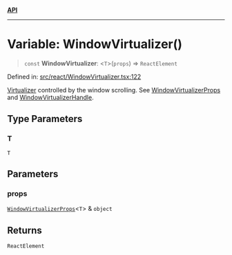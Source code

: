 [**API**](../../API.md)

***

# Variable: WindowVirtualizer()

> `const` **WindowVirtualizer**: \<`T`\>(`props`) => `ReactElement`

Defined in: [src/react/WindowVirtualizer.tsx:122](https://github.com/inokawa/virtua/blob/1ff5411536e2b87ecd49256c9dcae583bb8a7836/src/react/WindowVirtualizer.tsx#L122)

[Virtualizer](Virtualizer.md) controlled by the window scrolling. See [WindowVirtualizerProps](../interfaces/WindowVirtualizerProps.md) and [WindowVirtualizerHandle](../interfaces/WindowVirtualizerHandle.md).

## Type Parameters

### T

`T`

## Parameters

### props

[`WindowVirtualizerProps`](../interfaces/WindowVirtualizerProps.md)\<`T`\> & `object`

## Returns

`ReactElement`
